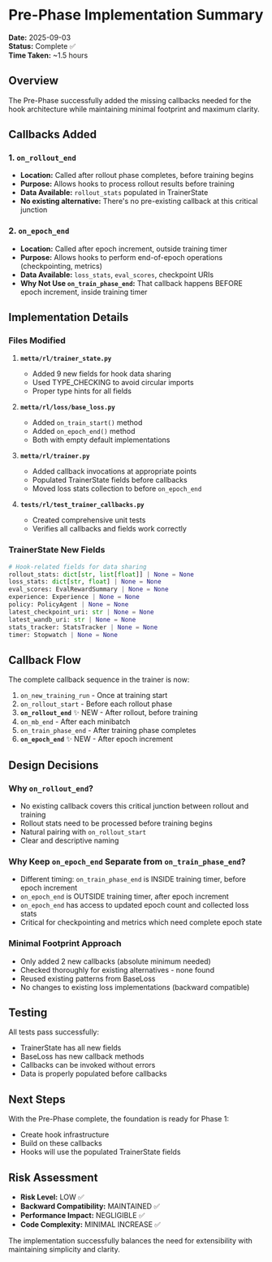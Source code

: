 # Pre-Phase Implementation Summary

**Date:** 2025-09-03  
**Status:** Complete ✅  
**Time Taken:** ~1.5 hours  

## Overview

The Pre-Phase successfully added the missing callbacks needed for the hook architecture while maintaining minimal footprint and maximum clarity.

## Callbacks Added

### 1. `on_rollout_end`
- **Location:** Called after rollout phase completes, before training begins
- **Purpose:** Allows hooks to process rollout results before training
- **Data Available:** `rollout_stats` populated in TrainerState
- **No existing alternative:** There's no pre-existing callback at this critical junction

### 2. `on_epoch_end`
- **Location:** Called after epoch increment, outside training timer
- **Purpose:** Allows hooks to perform end-of-epoch operations (checkpointing, metrics)
- **Data Available:** `loss_stats`, `eval_scores`, checkpoint URIs
- **Why Not Use `on_train_phase_end`:** That callback happens BEFORE epoch increment, inside training timer

## Implementation Details

### Files Modified

1. **`metta/rl/trainer_state.py`**
   - Added 9 new fields for hook data sharing
   - Used TYPE_CHECKING to avoid circular imports
   - Proper type hints for all fields

2. **`metta/rl/loss/base_loss.py`**
   - Added `on_train_start()` method
   - Added `on_epoch_end()` method
   - Both with empty default implementations

3. **`metta/rl/trainer.py`**
   - Added callback invocations at appropriate points
   - Populated TrainerState fields before callbacks
   - Moved loss stats collection to before `on_epoch_end`

4. **`tests/rl/test_trainer_callbacks.py`**
   - Created comprehensive unit tests
   - Verifies all callbacks and fields work correctly

### TrainerState New Fields

```python
# Hook-related fields for data sharing
rollout_stats: dict[str, list[float]] | None = None
loss_stats: dict[str, float] | None = None
eval_scores: EvalRewardSummary | None = None
experience: Experience | None = None
policy: PolicyAgent | None = None
latest_checkpoint_uri: str | None = None
latest_wandb_uri: str | None = None
stats_tracker: StatsTracker | None = None
timer: Stopwatch | None = None
```

## Callback Flow

The complete callback sequence in the trainer is now:

1. `on_new_training_run` - Once at training start
2. `on_rollout_start` - Before each rollout phase
3. **`on_rollout_end`** ✨ NEW - After rollout, before training
4. `on_mb_end` - After each minibatch
5. `on_train_phase_end` - After training phase completes
6. **`on_epoch_end`** ✨ NEW - After epoch increment

## Design Decisions

### Why `on_rollout_end`?
- No existing callback covers this critical junction between rollout and training
- Rollout stats need to be processed before training begins
- Natural pairing with `on_rollout_start`
- Clear and descriptive naming

### Why Keep `on_epoch_end` Separate from `on_train_phase_end`?
- Different timing: `on_train_phase_end` is INSIDE training timer, before epoch increment
- `on_epoch_end` is OUTSIDE training timer, after epoch increment
- `on_epoch_end` has access to updated epoch count and collected loss stats
- Critical for checkpointing and metrics which need complete epoch state

### Minimal Footprint Approach
- Only added 2 new callbacks (absolute minimum needed)
- Checked thoroughly for existing alternatives - none found
- Reused existing patterns from BaseLoss
- No changes to existing loss implementations (backward compatible)

## Testing

All tests pass successfully:
- TrainerState has all new fields
- BaseLoss has new callback methods  
- Callbacks can be invoked without errors
- Data is properly populated before callbacks

## Next Steps

With the Pre-Phase complete, the foundation is ready for Phase 1:
- Create hook infrastructure
- Build on these callbacks
- Hooks will use the populated TrainerState fields

## Risk Assessment

- **Risk Level:** LOW ✅
- **Backward Compatibility:** MAINTAINED ✅
- **Performance Impact:** NEGLIGIBLE ✅
- **Code Complexity:** MINIMAL INCREASE ✅

The implementation successfully balances the need for extensibility with maintaining simplicity and clarity.